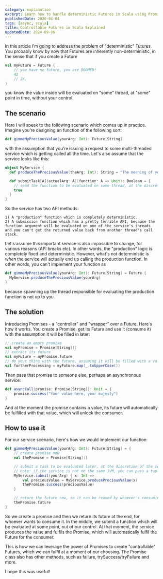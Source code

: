 ```yaml
---
category: explanation
excerpt: Learn how to handle deterministic Futures in Scala using Promises in this article
publishedDate: 2020-04-04
tags: [async, scala]
title: Controllable Futures in Scala Explained
updatedDate: 2024-09-06
---
```


In this article I'm going to address the problem of "deterministic" Futures. You probably know by now that Futures are inherently non-deterministic, in the sense that if you create a Future

```scala
val myFuture = Future {
    // you have no future, you are DOOMED!
    42
    // JK.
}
```

you know the value inside will be evaluated on "some" thread, at "some" point in time, without your control.

## The scenario

Here I will speak to the following scenario which comes up in practice. Imagine you're designing an function of the following sort:

```scala
def gimmeMyPreciousValue(yourArg: Int): Future[String]
```

with the assumption that you're issuing a request to some multi-threaded service which is getting called all the time. Let's also assume that the service looks like this:

```scala
object MyService {
  def produceThePreciousValue(theArg: Int): String = "The meaning of your life is " + (theArg / 42)

  def submitTask[A](actualArg: A)(function: A => Unit): Boolean = {
    // send the function to be evaluated on some thread, at the discretion of the scheduling logic
    true
  }
}
```

So the service has two API methods:

    1) A "production" function which is completely deterministic.
    2) A submission function which has a pretty terrible API, because the function argument will be evaluated on one of the service's threads and you can't get the returned value back from another thread's call stack.

Let's assume this important service is also impossible to change, for various reasons (API breaks etc). In other words, the "production" logic is completely fixed and deterministic. However, what's not deterministic is _when_ the service will actually end up calling the production function. In other words, you can't implement your function as

```scala
def gimmeMyPreciousValue(yourArg: Int): Future[String] = Future {
  MyService.produceThePreciousValue(yourArg)
}
```

because spawning up the thread responsible for evaluating the production function is not up to you.

## The solution

Introducing Promises - a "controller" and "wrapper" over a Future. Here's how it works. You create a Promise, get its Future and use it (consume it) with the assumption it will be filled in later:

```scala
// create an empty promise
val myPromise = Promise[String]()
// extract its future
val myFuture = myPromise.future
// do your thing with the future, assuming it will be filled with a value at some point
val furtherProcessing = myFuture.map(_.toUpperCase())
```

Then pass that promise to someone else, perhaps an asynchronous service:

```scala
def asyncCall(promise: Promise[String]): Unit = {
    promise.success("Your value here, your majesty")
}
```

And at the moment the promise contains a value, its future will automatically be fulfilled with that value, which will unlock the consumer.

## How to use it

For our service scenario, here's how we would implement our function:

```scala
def gimmeMyPreciousValue(yourArg: Int): Future[String] = {
    // create promise now
    val thePromise = Promise[String]()

    // submit a task to be evaluated later, at the discretion of the service
    // note: if the service is not on the same JVM, you can pass a tuple with the arg and the promise so the service has access to both
    MyService.submit(yourArg) { x: Int =>
        val preciousValue = MyService.producePreciousValue(x)
        thePromise.success(preciousValue)
    }

    // return the future now, so it can be reused by whoever's consuming it
    thePromise.future
}
```

So we create a promise and then we return its future at the end, for whoever wants to consume it. In the middle, we submit a function which will be evaluated at some point, out of our control. At that moment, the service produces the value and fulfils the Promise, which will automatically fulfil the Future for the consumer.

This is how we can leverage the power of Promises to create "controllable" Futures, which we can fulfil at a moment of our choosing. The Promise class also has other methods, such as failure, trySuccess/tryFailure and more.

I hope this was useful!
